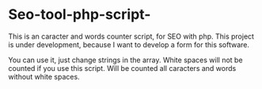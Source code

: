 # Seo-tool-php-script-
This is an caracter and words counter script, for SEO with php. This project is under development, because I want to develop a form for this software.

You can use it, just change strings in the array. 
White spaces will not be counted if you use this script. Will be counted all caracters and words without white spaces.
